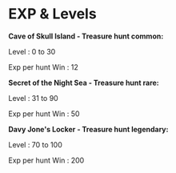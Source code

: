 # EXP & Levels

**Cave of Skull Island - Treasure hunt common:**&#x20;

Level : 0 to 30

Exp per hunt Win : 12

**Secret of the Night Sea - Treasure hunt rare:**&#x20;

Level : 31 to 90

Exp per hunt Win : 50

**Davy Jone's Locker - Treasure hunt legendary:**&#x20;

Level : 70 to 100

Exp per hunt Win : 200
